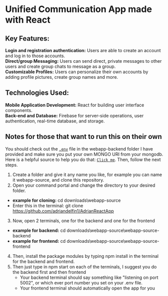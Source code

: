 # Unified Communication App made with React

## Key Features: 
**Login and registration authentication:** Users are able to create an account and log in to those accounts.  
**Direct/group Messaging:** Users can send direct, private messages to other users and create group chats to message as a group.    
**Customizable Profiles:** Users can personalize their own accounts by adding profile pictures, create group names and more.  
## Technologies Used:
**Mobile Application Development:** React for building user interface components.  
**Back-end and Database:** Firebase for server-side operations, user authentication, real-time database, and storage.  
## Notes for those that want to run this on their own
You should check out the [`.env`](webapp-source-backend/.env) file in the webapp-backend folder I have provided and make sure you put your own MONGO URI from your mongodb. Here is a helpful source to help you do that: [`Click me`](https://www.youtube.com/watch?v=aygw0wjW5bA). Then, follow the next steps. 
1. Create a folder and give it any name you like, for example you can name it webapp-source, and clone this repository.  
2. Open your command portal and change the directory to your desired folder.
  * **example for cloning:** cd downloads\webapp-source
  * Enter this in the terminal: git clone https://github.com/adriandelfin1/AdrianReactApp  
3. Now, open 2 terminals, one for the backend and one for the frontend
  * **example for backend:** cd downloads\webapp-source\webapp-source-backend
  * **example for frontend:** cd downloads\webapp-source\webapp-source-frontend
4. Then, install the package modules by typing npm install in the terminal for the backend and frontend.    
5. Then just type in npm start on each of the terminals, I suggest you do the backend first and then frontend
   * Your backend terminal should say something like "listening on port 5002", or which ever port number you set on your .env file.
   * Your frontend terminal should automatically open the app for you
